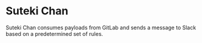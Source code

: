 # Suteki Chan
Suteki Chan consumes payloads from GitLab and sends a message to Slack based on a predetermined set of rules.
